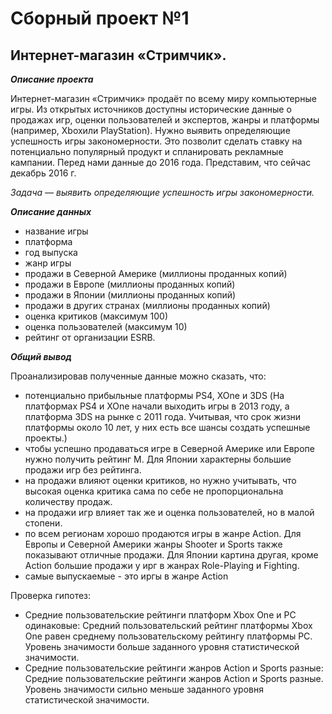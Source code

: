 # Сборный проект №1
## Интернет-магазин «Стримчик».

***Описание проекта***

Интернет-магазин «Стримчик» продаёт по всему миру
компьютерные игры. Из открытых источников доступны исторические данные о
продажах игр, оценки пользователей и экспертов, жанры и платформы
(например, Xboxили PlayStation). Нужно выявить определяющие успешность
игры закономерности. Это позволит сделать ставку на потенциально популярный
продукт и спланировать рекламные кампании.
Перед нами данные до 2016 года. Представим, что сейчас декабрь 2016 г.

*Задача — выявить определяющие успешность игры закономерности.*

***Описание данных***

- название игры
- платформа
- год выпуска
- жанр игры
- продажи в Северной Америке (миллионы проданных копий)
- продажи в Европе (миллионы проданных копий)
- продажи в Японии (миллионы проданных копий)
- продажи в других странах (миллионы проданных копий)
- оценка критиков (максимум 100)
- оценка пользователей (максимум 10)
- рейтинг от организации ESRB. 

***Общий вывод***

Проанализировав полученные данные можно сказать, что:

- потенциально прибыльные платформы PS4, XOne и 3DS (На платформах PS4 и XOne начали выходить игры в 2013 году, а платформа 3DS на рынке с 2011 года. Учитывая, что срок жизни платформы около 10 лет, у них есть все шансы создать успешные проекты.) 
- чтобы успешно продаваться игре в Северной Америке или Европе нужно получить рейтинг М. Для Японии характерны большие продажи игр без рейтинга.
- на продажи влияют оценки критиков, но нужно учитывать, что высокая оценка критика сама по себе не пропорциональна количеству продаж.
- на продажи игр влияет так же и оценка пользователей, но в малой стопени.
- по всем регионам хорошо продаются игры в жанре Action. Для Европы и Северной Америки жанры Shooter и Sports также показывают отличные продажи. Для Японии картина другая, кроме  Action большие продажи у ирг в жанрах Role-Playing и Fighting. 
- самые выпускаемые - это иргы в жанре Action

Проверка гипотез:

- Средние пользовательские рейтинги платформ Xbox One и PC одинаковые: Средний пользовательский рейтинг платформы Xbox One равен среднему пользовательскому рейтингу платформы РС. Уровень значимости больше заданного уровня статистической значимости.
- Средние пользовательские рейтинги жанров Action и Sports разные: Средние пользовательские рейтинги жанров Action и Sports разные. Уровень значимости сильно меньше заданного уровня статистической значимости.

